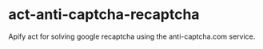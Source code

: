 # act-anti-captcha-recaptcha
Apify act for solving google recaptcha using the anti-captcha.com service.

